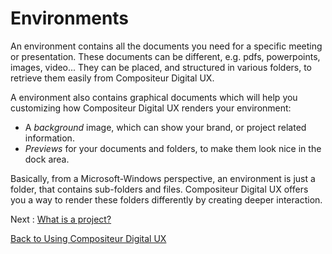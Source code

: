 # Environments

An environment contains all the documents you need for a specific meeting or presentation. These documents can be different, e.g. pdfs, powerpoints, images, video... They can be placed, and structured in various folders, to retrieve them easily from Compositeur Digital UX. 

A environment also contains graphical documents which will help you customizing how Compositeur Digital UX renders your environment: 
* A _background_ image, which can show your brand, or project related information.
* _Previews_ for your documents and folders, to make them look nice in the dock area.

Basically, from a Microsoft-Windows perspective, an environment is just a folder, that contains sub-folders and files. Compositeur Digital UX offers you a way to render these folders differently by creating deeper interaction.

Next : [What is a project?](project.md)

[Back to Using Compositeur Digital UX](index.md)
